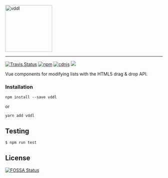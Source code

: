 <p align="">
  <img src="https://raw.githubusercontent.com/hejianxian/vddl/dev/media/Vddl-logo-300.png" width="150" center alt="vddl"/>
</p>

<hr>

<a href="https://travis-ci.org/hejianxian/vddl"><img alt="Travis Status" src="https://img.shields.io/travis/hejianxian/vddl/master.svg?style=flat-square"></a>
<a href="https://www.npmjs.com/package/vddl"><img alt="npm" src="https://img.shields.io/npm/v/vddl.svg?style=flat-square"></a>
<a href="https://cdnjs.com/libraries/vddl"><img alt="cdnjs" src="https://img.shields.io/cdnjs/v/vddl.svg?style=flat-square"></a>
<a href="https://app.fossa.io/projects/git%2Bhttps%3A%2F%2Fgithub.com%2Fhejianxian%2Fvddl?ref=badge_shield" alt="FOSSA Status"><img src="https://app.fossa.io/api/projects/git%2Bhttps%3A%2F%2Fgithub.com%2Fhejianxian%2Fvddl.svg?type=shield"/></a>

Vue components for modifying lists with the HTML5 drag & drop API.

### Installation
```
npm install --save vddl
```

or

```
yarn add vddl
```

## Testing

``` bash
$ npm run test
```


## License
[![FOSSA Status](https://app.fossa.io/api/projects/git%2Bhttps%3A%2F%2Fgithub.com%2Fhejianxian%2Fvddl.svg?type=large)](https://app.fossa.io/projects/git%2Bhttps%3A%2F%2Fgithub.com%2Fhejianxian%2Fvddl?ref=badge_large)